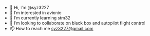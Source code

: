 - 👋 Hi, I’m @syz3227
- 👀 I’m interested in avionic
- 🌱 I’m currently learning stm32
- 💞️ I’m looking to collaborate on black box and autopilot flight control
- 📫 How to reach me syz3227@gmail.com

<!---
syz3227/syz3227 is a ✨ special ✨ repository because its `README.md` (this file) appears on your GitHub profile.
You can click the Preview link to take a look at your changes.
--->
